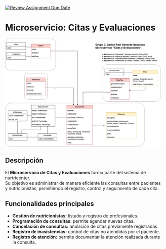 [![Review Assignment Due Date](https://classroom.github.com/assets/deadline-readme-button-22041afd0340ce965d47ae6ef1cefeee28c7c493a6346c4f15d667ab976d596c.svg)](https://classroom.github.com/a/rVhxZd2x)


# Microservicio: Citas y Evaluaciones

<p align="center">
  <img src="./modelo_dominio.png" alt="Modelo de dominio" width="600"/>
</p>

## Descripción

El **Microservicio de Citas y Evaluaciones** forma parte del sistema de nurtricenter.  
Su objetivo es administrar de manera eficiente las consultas entre pacientes y nutricionistas, permitiendo el registro, control y seguimiento de cada cita.

## Funcionalidades principales

- **Gestión de nutricionistas:** listado y registro de profesionales.  
- **Programación de consultas:** permite agendar nuevas citas.  
- **Cancelación de consultas:** anulación de citas previamente registradas.  
- **Registro de inasistencias:** control de citas no atendidas por el paciente.  
- **Registro de atención:** permite documentar la atención realizada durante la consulta.